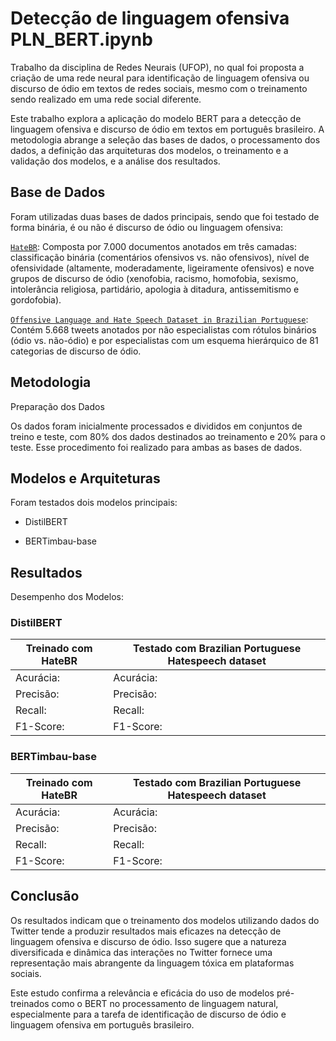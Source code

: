 # Detecção de linguagem ofensiva PLN_BERT.ipynb

<p>Trabalho da disciplina de Redes Neurais (UFOP), no qual foi proposta a criação de uma rede neural para identificação de linguagem ofensiva ou discurso de ódio em textos de redes sociais, mesmo com o treinamento sendo realizado em uma rede social diferente. </p>

Este trabalho explora a aplicação do modelo BERT para a detecção de linguagem ofensiva e discurso de ódio em textos em português brasileiro. A metodologia abrange a seleção das bases de dados, o processamento dos dados, a definição das arquiteturas dos modelos, o treinamento e a validação dos modelos, e a análise dos resultados.<p>

<h2>Base de Dados</h2>
<p>Foram utilizadas duas bases de dados principais, sendo que foi testado de forma binária, é ou não é discurso de ódio ou linguagem ofensiva:<p>

[`HateBR`](https://aclanthology.org/2022.lrec-1.777/): Composta por 7.000 documentos anotados em três camadas: classificação binária (comentários ofensivos vs. não ofensivos), nível de ofensividade (altamente, moderadamente, ligeiramente ofensivos) e nove grupos de discurso de ódio (xenofobia, racismo, homofobia, sexismo, intolerância religiosa, partidário, apologia à ditadura, antissemitismo e gordofobia).<p>
[`Offensive Language and Hate Speech Dataset in Brazilian Portuguese`](https://www.kaggle.com/datasets/hrmello/brazilian-portuguese-hatespeech-dataset): Contém 5.668 tweets anotados por não especialistas com rótulos binários (ódio vs. não-ódio) e por especialistas com um esquema hierárquico de 81 categorias de discurso de ódio.<p>

<h2>Metodologia</h2>
Preparação dos Dados<p>
Os dados foram inicialmente processados e divididos em conjuntos de treino e teste, com 80% dos dados destinados ao treinamento e 20% para o teste. Esse procedimento foi realizado para ambas as bases de dados.

<h2>Modelos e Arquiteturas</h2>
Foram testados dois modelos principais:<p>

- DistilBERT<p>
- BERTimbau-base<p>

<h2>Resultados</h2>
Desempenho dos Modelos:<p>
  
<h3>DistilBERT</h3>

 <!-- jose --> 
Treinado com HateBR| Testado com Brazilian Portuguese Hatespeech dataset|
|------------------|----------------------------------------------------| 
|Acurácia: <!-- 0.89857 -->|Acurácia: <!--0.66843-->|
|Precisão: <!--0.91867-->|Precisão: <!--0.48084-->|
|Recall: <!--0.87392-->|Recall: <!--0.64597-->|
|F1-Score: <!--0.89574-->|F1-Score: <!--0.55131-->|

<h3>BERTimbau-base</h3>

Treinado com HateBR |Testado com Brazilian Portuguese Hatespeech dataset
|------------------|----------------------------------------------------| 
|Acurácia: <!--0.89357-->|Acurácia: <!--0.60176-->|
|Precisão: <!--0.87245-->|Precisão: <!--0.42539-->|
|Recall: <!--0.92120-->|Recall: <!--0.74944-->|
|F1-Score: <!--0.89616-->|F1-Score: <!--0.54272-->|


<h2>Conclusão</h2>
Os resultados indicam que o treinamento dos modelos utilizando dados do Twitter tende a produzir resultados mais eficazes na detecção de linguagem ofensiva e discurso de ódio. Isso sugere que a natureza diversificada e dinâmica das interações no Twitter fornece uma representação mais abrangente da linguagem tóxica em plataformas sociais.<p>

Este estudo confirma a relevância e eficácia do uso de modelos pré-treinados como o BERT no processamento de linguagem natural, especialmente para a tarefa de identificação de discurso de ódio e linguagem ofensiva em português brasileiro.
